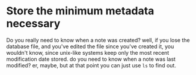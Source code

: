 # Store the minimum metadata necessary

Do you really need to know when a note was created? well, if you lose the
database file, and you've edited the file since you've created it, you wouldn't
know, since unix-like systems keep only the most recent modification date
stored. do you need to know when a note was last modified? er, maybe, but at
that point you can just use `ls` to find out.
